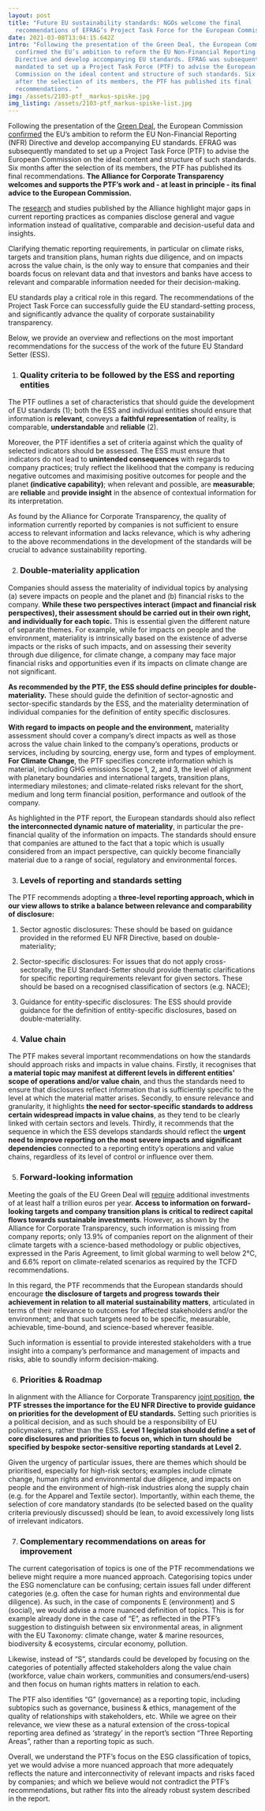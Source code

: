 ```yaml
---
layout: post
title: "Future EU sustainability standards: NGOs welcome the final
  recommendations of EFRAG’s Project Task Force for the European Commission "
date: 2021-03-08T13:04:15.642Z
intro: "Following the presentation of the Green Deal, the European Commission
  confirmed the EU’s ambition to reform the EU Non-Financial Reporting (NFR)
  Directive and develop accompanying EU standards. EFRAG was subsequently
  mandated to set up a Project Task Force (PTF) to advise the European
  Commission on the ideal content and structure of such standards. Six months
  after the selection of its members, the PTF has published its final
  recommendations. "
img: /assets/2103-ptf__markus-spiske.jpg
img_listing: /assets/2103-ptf_markus-spiske-list.jpg
---
```

Following the presentation of the [Green Deal](https://ec.europa.eu/info/strategy/priorities-2019-2024/european-green-deal_en), the European Commission [confirmed](https://ec.europa.eu/commission/presscorner/detail/en/SPEECH_20_139) the EU’s ambition to reform the EU Non-Financial Reporting (NFR) Directive and develop accompanying EU standards. EFRAG was subsequently mandated to set up a Project Task Force (PTF) to advise the European Commission on the ideal content and structure of such standards. Six months after the selection of its members, the PTF has published its final recommendations. **The Alliance for Corporate Transparency welcomes and supports the PTF’s work and - at least in principle - its final advice to the European Commission.**  

The [research](https://www.allianceforcorporatetransparency.org/database/2019.html) and studies published by the Alliance highlight major gaps in current reporting practices as companies disclose general and vague information instead of qualitative, comparable and decision-useful data and insights. 

Clarifying thematic reporting requirements, in particular on climate risks, targets and transition plans, human rights due diligence, and on impacts across the value chain, is the only way to ensure that companies and their boards focus on relevant data and that investors and banks have access to relevant and comparable information needed for their decision-making.

EU standards play a critical role in this regard. The recommendations of the Project Task Force can successfully guide the EU standard-setting process, and significantly advance the quality of corporate sustainability transparency.

Below, we provide an overview and reflections on the most important recommendations for the success of the work of the future EU Standard Setter (ESS). 

1. ### **Quality criteria to be followed by the ESS and reporting entities**

The PTF outlines a set of characteristics that should guide the development of EU standards (1); both the ESS and individual entities should ensure that information is **relevant**, conveys a **faithful representation** of reality, is comparable, **understandable** and **reliable** (2).

Moreover, the PTF identifies a set of criteria against which the quality of selected indicators should be assessed. The ESS must ensure that indicators do not lead to **unintended consequences** with regards to company practices; truly reflect the likelihood that the company is reducing negative outcomes and maximising positive outcomes for people and the planet **(indicative capability)**; when relevant and possible, are **measurable**; are **reliable** and **provide insight** in the absence of contextual information for its interpretation. 

As found by the Alliance for Corporate Transparency, the quality of information currently reported by companies is not sufficient to ensure access to relevant information and lacks relevance, which is why adhering to the above recommendations in the development of the standards will be crucial to advance sustainability reporting. 

2. ### Double-materiality application 

Companies should assess the materiality of individual topics by analysing (a) severe impacts on people and the planet and (b) financial risks to the company. **While these two perspectives interact (impact and financial risk perspectives), their assessment should be carried out in their own right, and individually for each topic.** This is essential given the different nature of separate themes. For example, while for impacts on people and the environment, materiality is intrinsically based on the existence of adverse impacts or the risks of such impacts, and on assessing their severity through due diligence, for climate change, a company may face major financial risks and opportunities even if its impacts on climate change are not significant. 

**As recommended by the PTF, the ESS should define principles for double-materiality.** These should guide the definition of sector-agnostic and sector-specific standards by the ESS, and the materiality determination of individual companies for the definition of entity specific disclosures.

**With regard to impacts on people and the environment,** materiality assessment should cover a company’s direct impacts as well as those across the value chain linked to the company’s operations, products or services, including by sourcing, energy use, form and types of employment. **For Climate Change**, the PTF specifies concrete information which is material, including GHG emissions Scope 1, 2, and 3, the level of alignment with planetary boundaries and international targets, transition plans, intermediary milestones; and climate-related risks relevant for the short, medium and long term financial position, performance and outlook of the company.

As highlighted in the PTF report, the European standards should also reflect **the interconnected dynamic nature of materiality**, in particular the pre-financial quality of the information on impacts. The standards should ensure that companies are attuned to the fact that a topic which is usually considered from an impact perspective, can quickly become financially material due to a range of social, regulatory and environmental forces.

3. ### Levels of reporting and standards setting 

The PTF recommends adopting a **three-level reporting approach, which in our view allows to strike a balance between relevance and comparability of disclosure:** 

1. Sector agnostic disclosures: These should be based on guidance provided in the reformed EU NFR Directive, based on double-materiality; 
2. Sector-specific disclosures: For issues that do not apply cross-sectorally, the EU Standard-Setter should provide thematic clarifications for specific reporting requirements relevant for given sectors. These should be based on a recognised classification of sectors (e.g. NACE); 
3. Guidance for entity-specific disclosures: The ESS should provide guidance for the definition of entity-specific disclosures, based on double-materiality. 


4. ### Value chain

The PTF makes several important recommendations on how the standards should approach risks and impacts in value chains. Firstly, it recognises that **a material topic may manifest at different levels in different entities’ scope of operations and/or value chain**, and thus the standards need to ensure that disclosures reflect information that is sufficiently specific to the level at which the material matter arises. Secondly, to ensure relevance and granularity, it highlights **the need for sector-specific standards to address certain widespread impacts in value chains**, as they tend to be clearly linked with certain sectors and levels. Thirdly, it recommends that the sequence in which the ESS develops standards should reflect the **urgent need to improve reporting on the most severe impacts and significant dependencies** connected to a reporting entity’s operations and value chains, regardless of its level of control or influence over them. 

5. ### Forward-looking information 

Meeting the goals of the EU Green Deal will [require](https://ec.europa.eu/commission/commissioners/2019-2024/mcguinness/announcements/keynote-address-launch-climate-disclosure-standards-board-report-state-eu-environmental-disclosures_en) additional investments of at least half a trillion euros per year. **Access to information on forward-looking targets and company transition plans is critical to redirect capital flows towards sustainable investments**. However, as shown by the Alliance for Corporate Transparency, such information is missing from company reports; only 13.9% of companies report on the alignment of their climate targets with a science-based methodology or public objectives, expressed in the Paris Agreement, to limit global warming to well below 2°C, and 6.6% report on climate-related scenarios as required by the TCFD recommendations. 

In this regard, the PTF recommends that the European standards should encourage **the disclosure of targets and progress towards their achievement in relation to all material sustainability matters**, articulated in terms of their relevance to outcomes for affected stakeholders and/or the environment; and that such targets need to be specific, measurable, achievable, time-bound, and science-based wherever feasible.

Such information is essential to provide interested stakeholders with a true insight into a company’s performance and management of impacts and risks, able to soundly inform decision-making. 

6. ### Priorities & Roadmap 

In alignment with the Alliance for Corporate Transparency [joint position](https://www.allianceforcorporatetransparency.org/assets/Reform_NFRD_Joint_Position_Alliance_for_Corporate_Transparency_final-49dd752b7c4b60a78445a7552004d2d3a3bced19ad48c3072961f9b1eccad53a.pdf), **the PTF stresses the importance for the EU NFR Directive to provide guidance on priorities for the development of EU standards.** Setting such priorities is a political decision, and as such should be a responsibility of EU policymakers, rather than the ESS. **Level 1 legislation should define a set of core disclosures and priorities to focus on, which in turn should be specified by bespoke sector-sensitive reporting standards at Level 2.**

Given the urgency of particular issues, there are themes which should be prioritised, especially for high-risk sectors; examples include climate change, human rights and environmental due diligence, and impacts on people and the environment of high-risk industries along the supply chain (e.g. for the Apparel and Textile sector). Importantly, within each theme, the selection of core mandatory standards (to be selected based on the quality criteria previously discussed) should be lean, to avoid excessively long lists of irrelevant indicators.

7. ### Complementary recommendations on areas for improvement 

The current categorisation of topics is one of the PTF recommendations we believe might require a more nuanced approach. Categorising topics under the ESG nomenclature can be confusing; certain issues fall under different categories (e.g. often the case for human rights and environmental due diligence). As such, in the case of components E (environment) and S (social), we would advise a more nuanced definition of topics. This is for example already done in the case of “E”, as reflected in the PTF’s suggestion to distinguish between six environmental areas, in alignment with the EU Taxonomy: climate change, water & marine resources, biodiversity & ecosystems, circular economy, pollution. 

Likewise, instead of “S”, standards could be developed by focusing on the categories of potentially affected stakeholders along the value chain (workforce, value chain workers, communities and consumers/end-users) and then focus on human rights matters in relation to each.

The PTF also identifies “G” (governance) as a reporting topic, including subtopics such as governance, business & ethics, management of the quality of relationships with stakeholders, etc. While we agree on their relevance, we view these as a natural extension of the cross-topical reporting area defined as ‘strategy’ in the report’s section “Three Reporting Areas”, rather than a reporting topic as such.

Overall, we understand the PTF’s focus on the ESG classification of topics, yet we would advise a more nuanced approach that more adequately reflects the nature and interconnectivity of relevant impacts and risks faced by companies; and which we believe would not contradict the PTF’s recommendations, but rather fits into the already robust system described in the report. 

<!--EndFragment-->